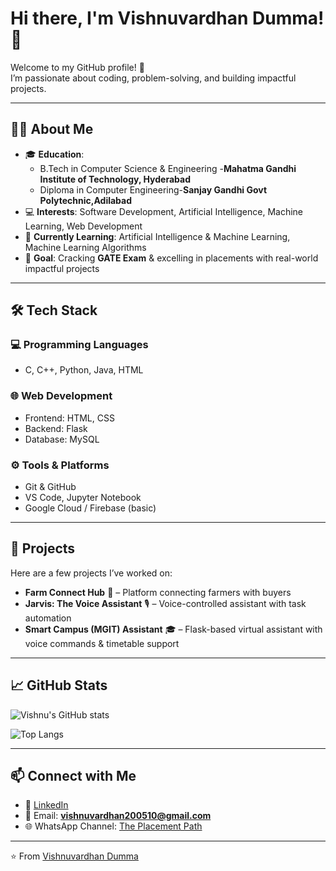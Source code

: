 # Hi there, I'm Vishnuvardhan Dumma! 👋  

Welcome to my GitHub profile! 🚀  
I’m passionate about coding, problem-solving, and building impactful projects.  

---

## 👨‍🎓 About Me  
- 🎓 **Education**:  
  - B.Tech in Computer Science & Engineering -**Mahatma Gandhi Institute of Technology, Hyderabad**  
  - Diploma in Computer Engineering-**Sanjay Gandhi Govt Polytechnic,Adilabad** 
- 💻 **Interests**: Software Development, Artificial Intelligence, Machine Learning, Web Development  
- 🌱 **Currently Learning**: Artificial Intelligence & Machine Learning, Machine Learning Algorithms  
- 🎯 **Goal**: Cracking **GATE Exam** & excelling in placements with real-world impactful projects  

---

## 🛠️ Tech Stack  

### 💻 Programming Languages  
- C, C++, Python, Java, HTML  

### 🌐 Web Development  
- Frontend: HTML, CSS  
- Backend: Flask  
- Database: MySQL  

### ⚙️ Tools & Platforms  
- Git & GitHub  
- VS Code, Jupyter Notebook  
- Google Cloud / Firebase (basic)  

---

## 🚀 Projects  
Here are a few projects I’ve worked on:  
- **Farm Connect Hub** 🌱 – Platform connecting farmers with buyers  
- **Jarvis: The Voice Assistant** 🎙️ – Voice-controlled assistant with task automation  
- **Smart Campus (MGIT) Assistant** 🎓 – Flask-based virtual assistant with voice commands & timetable support  
---

## 📈 GitHub Stats  
![Vishnu's GitHub stats](https://github-readme-stats.vercel.app/api?username=vishnuvardhandumma&show_icons=true&theme=tokyonight)  

![Top Langs](https://github-readme-stats.vercel.app/api/top-langs/?username=vishnuvardhandumma&layout=compact&theme=tokyonight)  

---

## 📫 Connect with Me  
- 💼 [LinkedIn](https://www.linkedin.com/in/https://www.linkedin.com/in/vishnu-vardhan-dumma-387ba9263/)  
- 📧 Email: **vishnuvardhan200510@gmail.com**  
- 🌐 WhatsApp Channel: [The Placement Path](https://wa.me/)  

---

⭐️ From [Vishnuvardhan Dumma](https://github.com/vishnuvardhandumma)  

